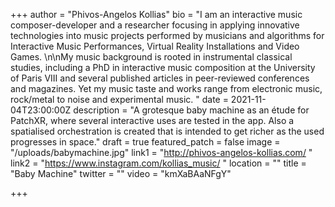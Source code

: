 +++
author = "Phivos-Angelos Kollias"
bio = "I am an interactive music composer-developer and a researcher focusing in applying innovative technologies into music projects performed by musicians and algorithms for Interactive Music Performances, Virtual Reality Installations and Video Games. \n\nMy music background is rooted in instrumental classical studies, including a PhD in interactive music composition at the University of Paris VIII and several published articles in peer-reviewed conferences and magazines. Yet my music taste and works range from electronic music, rock/metal to noise and experimental music. "
date = 2021-11-04T23:00:00Z
description = "A grotesque baby machine as an étude for PatchXR, where several interactive uses are tested in the app. Also a spatialised orchestration is created that is intended to get richer as the used progresses in space."
draft = true
featured_patch = false
image = "/uploads/babymachine.jpg"
link1 = "http://phivos-angelos-kollias.com/ "
link2 = "https://www.instagram.com/kollias_music/ "
location = ""
title = "Baby Machine"
twitter = ""
video = "kmXaBAaNFgY"

+++
